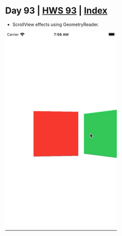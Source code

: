# Day 93 | [HWS 93](https://www.hackingwithswift.com/100/swiftui/93) | [Index](https://github.com/JulesMoorhouse/100DaysOfSwiftUI/blob/main/README.md)

- ScrollView effects using GeometryReader.

<img src="../Images/day93k.gif" />
